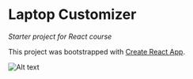 # Laptop Customizer
_Starter project for React course_

This project was bootstrapped with [Create React App](https://github.com/facebook/create-react-app).

![Alt text](https://s3.guruin.com/db/photos/945504/url/Screen_Shot_2020-01-28_at_11.09.20_PM.jpg "Tree Map")
